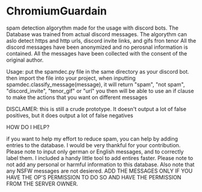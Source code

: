 # ChromiumGuardain
 spam detection algorythm made for the usage with discord bots. The Database was trained from actual discord messages. The algorythm can aslo detect https and http urls,  discord invite links, and gifs fron tenor
 All the discord messages have been anonymized and no perosnal information is contained. All the messages have been collected with the consent of the original author.

 Usage: 
  put the spamdec.py file in the same directory as your discord bot. then import the file into your project, when inputting spamdec.classify_message(message), it will return  "spam", "not spam", "discord_invite", "tenor_gif" or "url" you then will be able to use an if clause to make the actions that you want on different messages

 DISCLAMER:
 this is still a crude prototype. It doesn't output a lot of false positives, but it does output a lot of false negatives

 HOW DO I HELP?

if you want to help my effort to reduce spam, you can help by adding entries to the database. I would be very thankful for your contribution. Please note to input only german or English messages, and to correctly label them. I included a handy little tool to add entires faster.
Please note to not add any personal or harmful information to this database. Also note that any NSFW messages are not desiered. 
ADD THE MESSAGES ONLY IF YOU HAVE THE OP'S PERMISSION TO DO SO AND HAVE THE PERMISSION FROM THE SERVER OWNER.

